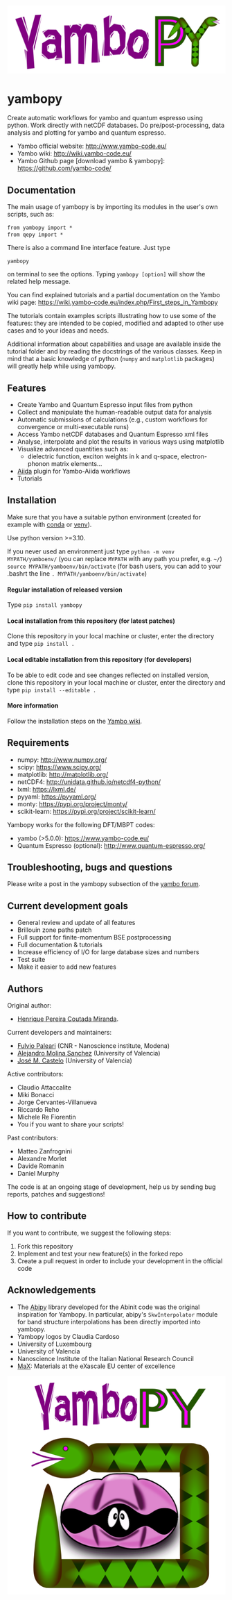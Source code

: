 
![yambopy_text](docs/logos/yambopy_text.png)

yambopy
=======

Create automatic workflows for yambo and quantum espresso using python. Work directly with netCDF databases.
Do pre/post-processing, data analysis and plotting for yambo and quantum espresso.

- Yambo official website: http://www.yambo-code.eu/ 
- Yambo wiki: http://wiki.yambo-code.eu/
- Yambo Github page [download yambo & yambopy]: https://github.com/yambo-code/


Documentation
-------------

The main usage of yambopy is by importing its modules in the user's own scripts, such as:
```
from yambopy import *
from qepy import *
```
There is also a command line interface feature. Just type
```
yambopy 
```
on terminal to see the options. Typing `yambopy [option]` will show the related help message.

You can find explained tutorials and a partial 
documentation on the Yambo wiki page: https://wiki.yambo-code.eu/index.php/First_steps_in_Yambopy

The tutorials contain examples scripts illustrating how to use some of the features: they are intended to be copied, modified and adapted to other use cases and to your ideas and needs. 

Additional information about capabilities and usage are available inside the tutorial folder and by reading the docstrings of the various classes. Keep in mind that a basic knowledge of python (`numpy` and `matplotlib` packages) will greatly help while using yambopy. 

Features
--------
- Create Yambo and Quantum Espresso input files from python
- Collect and manipulate the human-readable output data for analysis
- Automatic submissions of calculations (e.g., custom workflows for convergence or multi-executable runs)
- Access Yambo netCDF databases and Quantum Espresso xml files
- Analyse, interpolate and plot the results in various ways using matplotlib
- Visualize advanced quantities such as:
  -  dielectric function, exciton weights in k and q-space, electron-phonon matrix elements...
- [Aiida](https://github.com/aiidateam) plugin for Yambo-Aiida workflows 
- Tutorials

Installation
------------

Make sure that you have a suitable python environment (created for example with [conda](https://docs.conda.io/projects/miniconda/en/latest/) or [venv](https://docs.python.org/3/library/venv.html)).

Use python version >=3.10.

If you never used an environment just type
`python -m venv MYPATH/yamboenv/`       (you can replace `MYPATH` with any path you prefer, e.g. `~/`)
`source MYPATH/yamboenv/bin/activate`   (for bash users, you can add to your .bashrt the line `. MYPATH/yamboenv/bin/activate`)

#### Regular installation of released version
Type `pip install yambopy`

#### Local installation from this repository (for latest patches)
Clone this repository in your local machine or cluster, enter the directory and type `pip install .`

#### Local editable installation from this repository (for developers)
To be able to edit code and see changes reflected on installed version, clone this repository in your local machine or cluster, enter the directory and type `pip install --editable .`
 
#### More information
Follow the installation steps on the [Yambo wiki](https://wiki.yambo-code.eu/index.php/First_steps_in_Yambopy).

Requirements
------------
- numpy: http://www.numpy.org/
- scipy: https://www.scipy.org/
- matplotlib: http://matplotlib.org/
- netCDF4: http://unidata.github.io/netcdf4-python/
- lxml: https://lxml.de/
- pyyaml: https://pyyaml.org/
- monty: https://pypi.org/project/monty/
- scikit-learn: https://pypi.org/project/scikit-learn/

Yambopy works for the following DFT/MBPT codes:
- yambo (>5.0.0): https://www.yambo-code.eu/
- Quantum Espresso (optional): http://www.quantum-espresso.org/

Troubleshooting, bugs and questions
-----------------------------------
Please write a post in the yambopy subsection of the [yambo forum](https://www.yambo-code.eu/forum/viewforum.php?f=35&sid=77b7f6076dea7cdf40432efbc035feb6).

Current development goals
-------------------------
- General review and update of all features
- Brillouin zone paths patch
- Full support for finite-momentum BSE postprocessing
- Full documentation & tutorials
- Increase efficiency of I/O for large database sizes and numbers
- Test suite
- Make it easier to add new features

Authors
------
Original author:
- [Henrique Pereira Coutada Miranda](http://henriquemiranda.github.io/).

Current developers and maintainers:
- [Fulvio Paleari](http://palful.github.io) (CNR - Nanoscience institute, Modena)
- [Alejandro Molina Sanchez](http://alexmoratalla.github.io/) (University of Valencia)
- [José M. Castelo](https://github.com/jmcastelo) (University of Valencia) 

Active contributors:
- Claudio Attaccalite
- Miki Bonacci
- Jorge Cervantes-Villanueva
- Riccardo Reho
- Michele Re Fiorentin
- You if you want to share your scripts!

Past contributors:
- Matteo Zanfrognini
- Alexandre Morlet
- Davide Romanin
- Daniel Murphy

The code is at an ongoing stage of development, help us by sending bug reports, patches and suggestions!

How to contribute
-----------------
If you want to contribute, we suggest the following steps:
1. Fork this repository
2. Implement and test your new feature(s) in the forked repo
3. Create a pull request in order to include your development in the official code

Acknowledgements
----------------
- The [Abipy](https://abinit.github.io/abipy/) library developed for the Abinit code was the original inspiration for Yambopy. In particular, abipy's `SkwInterpolator` module for band structure interpolations has been directly imported into yambopy. 
- Yambopy logos by Claudia Cardoso
- University of Luxembourg
- University of Valencia
- Nanoscience Institute of the Italian National Research Council
- [MaX](https://www.max-centre.eu/): Materials at the eXascale EU center of excellence

![yambopy_logo](docs/logos/yambopy_square.png)
